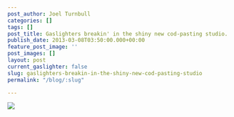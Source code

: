 ```yaml
---
post_author: Joel Turnbull
categories: []
tags: []
post_title: Gaslighters breakin' in the shiny new cod-pasting studio.
publish_date: 2013-03-08T03:50:00.000+00:00
feature_post_image: ''
post_images: []
layout: post
current_gaslighter: false
slug: gaslighters-breakin-in-the-shiny-new-cod-pasting-studio
permalink: "/blog/:slug"

---
```

![](https://gaslight-blog.s3.amazonaws.com/gaslighters-breakin-in-the-shiny-new-cod-pasting-studio/podcast.jpg)

